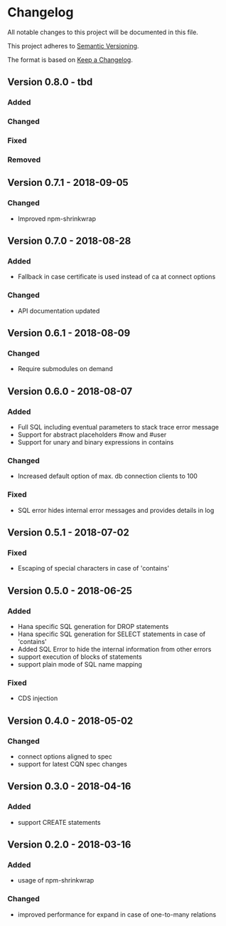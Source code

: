 # Changelog

All notable changes to this project will be documented in this file.

This project adheres to [Semantic Versioning](http://semver.org/).

The format is based on [Keep a Changelog](http://keepachangelog.com/).

## Version 0.8.0 - tbd

### Added

### Changed

### Fixed

### Removed

## Version 0.7.1 - 2018-09-05
   
### Changed

- Improved npm-shrinkwrap

## Version 0.7.0 - 2018-08-28

### Added

- Fallback in case certificate is used instead of ca at connect options

### Changed

- API documentation updated

## Version 0.6.1 - 2018-08-09

### Changed

- Require submodules on demand

## Version 0.6.0 - 2018-08-07

### Added

- Full SQL including eventual parameters to stack trace error message
- Support for abstract placeholders #now and #user
- Support for unary and binary expressions in contains

### Changed

- Increased default option of max. db connection clients to 100

### Fixed

- SQL error hides internal error messages and provides details in log

## Version 0.5.1 - 2018-07-02

### Fixed

 - Escaping of special characters in case of 'contains'

## Version 0.5.0 - 2018-06-25

### Added

 - Hana specific SQL generation for DROP statements
 - Hana specific SQL generation for SELECT statements in case of 'contains'
 - Added SQL Error to hide the internal information from other errors
 - support execution of blocks of statements
 - support plain mode of SQL name mapping

### Fixed

 - CDS injection

## Version 0.4.0 - 2018-05-02

### Changed

- connect options aligned to spec
- support for latest CQN spec changes

## Version 0.3.0 - 2018-04-16

### Added

- support CREATE statements

## Version 0.2.0 - 2018-03-16 
### Added

- usage of npm-shrinkwrap

### Changed

- improved performance for expand in case of one-to-many relations
